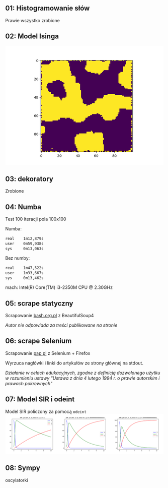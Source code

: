 
01: Histogramowanie słów
---

Prawie wszystko zrobione

02: Model Isinga
---

![Model isinga](img/ising1.png)


03: dekoratory
---

Zrobione


04: Numba
---
Test 100 iteracji pola 100x100

Numba:

    real    1m12,879s
    user    0m59,938s
    sys     0m13,063s


Bez numby:

    real    1m47,522s
    user    1m33,667s
    sys     0m13,462s

mach: Intel(R) Core(TM) i3-2350M CPU @ 2.30GHz

05: scrape statyczny
---
Scrapowanie [bash.org.pl](http://bash.org.pl) z BeautifulSoup4

*Autor nie odpowiada za treści publikowane na stronie*

06: scrape Selenium
---
Scrapowanie [pap.pl](http://www.pap.pl) z Selenium + Firefox

Wyrzuca nagłówki i linki do artykułów ze strony głównej na stdout.

*Działanie w celach edukacyjnych, zgodne z definicją dozwolonego użytku w rozumieniu ustawy "Ustawa z dnia 4 lutego 1994 r. o prawie autorskim i prawach pokrewnych"*


07: Model SIR i odeint
---
Model SIR policzony za pomocą `odeint`
![Model SIR](img/sir.png)


08: Sympy
---

oscylatorki 
